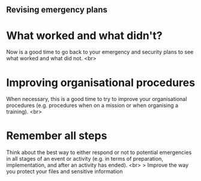 
## Revising emergency plans

# What worked and what didn&#39;t?
Now is a good time to go back to your emergency and security plans to see what worked and what did not.
&lt;br&gt;
# Improving organisational procedures
When necessary, this is a good time to try to improve your organisational procedures (e.g. procedures when on a mission or when organising a training).
&lt;br&gt;
# Remember all steps
Think about the best way to either respond or not to potential emergencies in all stages of an event or activity (e.g. in terms of preparation, implementation, and after an activity has ended).
&lt;br&gt;
&gt; Improve the way you protect your files and sensitive information
